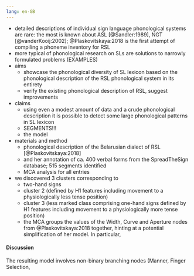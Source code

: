 ```yaml
---
lang: en-GB
---
```


* detailed descriptions of individual sign language phonological systems are rare: the most is known about ASL [@Sandler:1989], NGT [@vanderKooij:2002]; @Plaskovitskaya:2018 is the first attempt of compiling a phoneme inventory for RSL
* more typical of phonological research on SLs are solutions to narrowly formulated problems (EXAMPLES)
* aims
    * showcase the phonological diversity of SL lexicon based on the phonological description of the RSL phonological system in its entirety
    * verify the existing phonological description of RSL, suggest improvements
* claims
    * using even a modest amount of data and a crude phonological description it is possible to detect some large phonological patterns in SL lexicon
    * SEGMENTS!!!
    * the model 
* materials and method
    * phonological description of the Belarusian dialect of RSL [@Plaskovitskaya:2018] 
    * and her annotation of ca. 400 verbal forms from the SpreadTheSign database; 515 segments identified
    * MCA analysis for all entries
* we discovered 3 clusters corresponding to 
    * two-hand signs 
    * cluster 2 (defined by H1 features including movement to a physiologically less tense position)
    * cluster 3 (less marked class comprising one-hand signs defined by H1 features including movement to a physiologically more tense position)
    * the MCA groups the values of the Width, Curve and Aperture nodes from @Plaskovitskaya:2018 together, hinting at a potential simplification of her model. In particular, 
	
#### Discussion ####
    
The resulting model involves non-binary branching nodes (Manner, Finger Selection, 
